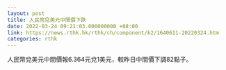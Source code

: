 ```yaml
---
layout: post
title: 人民幣兌美元中間價下跌
date: 2022-03-24 09:21:03.000000000 +08:00
link: https://news.rthk.hk/rthk/ch/component/k2/1640611-20220324.htm
categories: rthk
---
```


人民幣兌美元中間價報6.364元兌1美元，較昨日中間價下調82點子。
